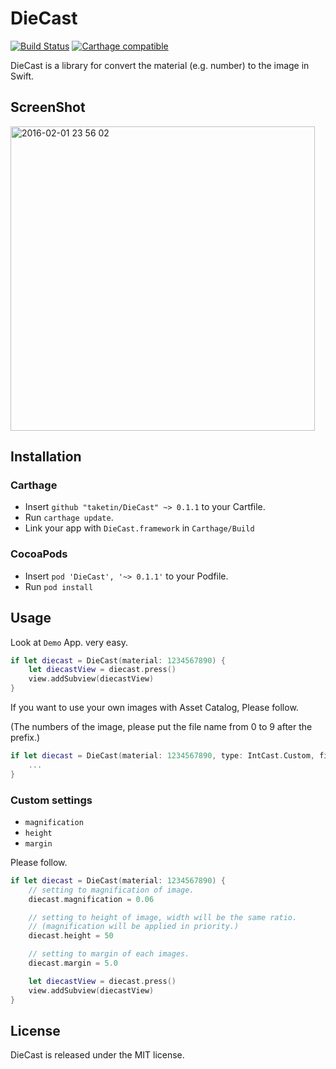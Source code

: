 # DieCast
[![Build Status](https://travis-ci.org/taketin/DieCast.svg?branch=master)](https://travis-ci.org/taketin/DieCast)
[![Carthage compatible](https://img.shields.io/badge/Carthage-compatible-4BC51D.svg?style=flat)](https://github.com/Carthage/Carthage)

DieCast is a library for convert the material (e.g. number) to the image in Swift.

## ScreenShot

<img width="487" alt="2016-02-01 23 56 02" src="https://cloud.githubusercontent.com/assets/71396/12725495/570d0b0c-c956-11e5-8aa3-778282972482.png">

## Installation

### Carthage

- Insert `github "taketin/DieCast" ~> 0.1.1` to your Cartfile.
- Run `carthage update`.
- Link your app with `DieCast.framework` in `Carthage/Build`

### CocoaPods

- Insert `pod 'DieCast', '~> 0.1.1'` to your Podfile.
- Run `pod install`

## Usage

Look at `Demo` App. very easy.

```swift
if let diecast = DieCast(material: 1234567890) {
    let diecastView = diecast.press()
    view.addSubview(diecastView)
}
```

If you want to use your own images with Asset Catalog, Please follow.

(The numbers of the image, please put the file name from 0 to 9 after the prefix.)

```swift
if let diecast = DieCast(material: 1234567890, type: IntCast.Custom, filenamePrefix: "your_image_prefix_") {
    ...
}
```

### Custom settings

- `magnification`
- `height`
- `margin`

Please follow.

```swift
if let diecast = DieCast(material: 1234567890) {
    // setting to magnification of image.
    diecast.magnification = 0.06

    // setting to height of image, width will be the same ratio.
    // (magnification will be applied in priority.)
    diecast.height = 50

    // setting to margin of each images.
    diecast.margin = 5.0

    let diecastView = diecast.press()
    view.addSubview(diecastView)
}
```

## License

DieCast is released under the MIT license.
